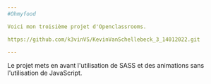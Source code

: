 ```yaml
---
#Ohmyfood

Voici mon troisième projet d'Openclassrooms.

https://github.com/k3vinVS/KevinVanSchellebeck_3_14012022.git

---
```


Le projet mets en avant l'utilisation de SASS et des animations sans l'utilisation de JavaScript.